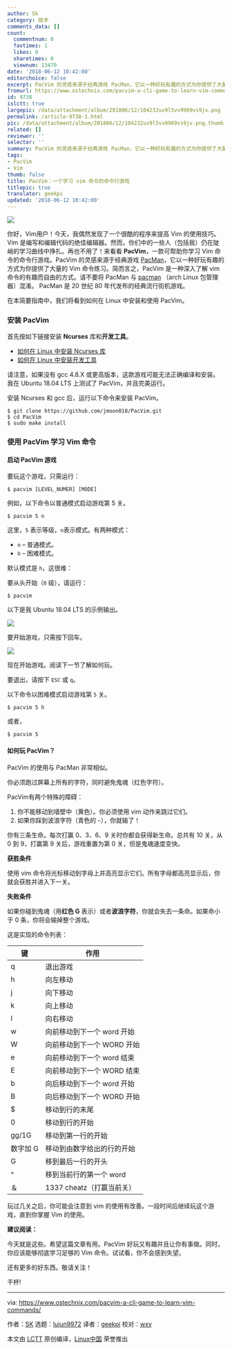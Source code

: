 ```yaml
---
author: Sk
category: 技术
comments_data: []
count:
  commentnum: 0
  favtimes: 1
  likes: 0
  sharetimes: 0
  viewnum: 13470
date: '2018-06-12 10:42:00'
editorchoice: false
excerpt: PacVim 的灵感来源于经典游戏 PacMan，它以一种好玩有趣的方式为你提供了大量的 Vim 命令练习。
fromurl: https://www.ostechnix.com/pacvim-a-cli-game-to-learn-vim-commands/
id: 9738
islctt: true
largepic: /data/attachment/album/201806/12/104232uv9l5vv9969vs9jv.png
permalink: /article-9738-1.html
pic: /data/attachment/album/201806/12/104232uv9l5vv9969vs9jv.png.thumb.jpg
related: []
reviewer: ''
selector: ''
summary: PacVim 的灵感来源于经典游戏 PacMan，它以一种好玩有趣的方式为你提供了大量的 Vim 命令练习。
tags:
- PacVim
- Vim
thumb: false
title: PacVim：一个学习 vim 命令的命令行游戏
titlepic: true
translator: geekpi
updated: '2018-06-12 10:42:00'
---
```


![](/data/attachment/album/201806/12/104232uv9l5vv9969vs9jv.png)


你好，Vim用户！今天，我偶然发现了一个很酷的程序来提高 Vim 的使用技巧。Vim 是编写和编辑代码的绝佳编辑器。然而，你们中的一些人（包括我）仍在陡峭的学习曲线中挣扎。再也不用了！来看看 **PacVim**，一款可帮助你学习 Vim 命令的命令行游戏。PacVim 的灵感来源于经典游戏 [PacMan](https://en.wikipedia.org/wiki/Pac-Man)，它以一种好玩有趣的方式为你提供了大量的 Vim 命令练习。简而言之，PacVim 是一种深入了解 vim 命令的有趣而自由的方式。请不要将 PacMan 与 [pacman](https://www.ostechnix.com/getting-started-pacman/) （arch Linux 包管理器）混淆。 PacMan 是 20 世纪 80 年代发布的经典流行街机游戏。


在本简要指南中，我们将看到如何在 Linux 中安装和使用 PacVim。


### 安装 PacVim


首先按如下链接安装 **Ncurses** 库和**开发工具**。


* [如何在 Linux 中安装 Ncurses 库](https://www.ostechnix.com/how-to-install-ncurses-library-in-linux/)
* [如何在 Linux 中安装开发工具](https://www.ostechnix.com/install-development-tools-linux/)


请注意，如果没有 gcc 4.8.X 或更高版本，这款游戏可能无法正确编译和安装。我在 Ubuntu 18.04 LTS 上测试了 PacVim，并且完美运行。


安装 Ncurses 和 gcc 后，运行以下命令来安装 PacVim。



```
$ git clone https://github.com/jmoon018/PacVim.git
$ cd PacVim
$ sudo make install

```

### 使用 PacVim 学习 Vim 命令


#### 启动 PacVim 游戏


要玩这个游戏，只需运行：



```
$ pacvim [LEVEL_NUMER] [MODE]

```

例如，以下命令以普通模式启动游戏第 5 关。



```
$ pacvim 5 n

```

这里，`5` 表示等级，`n`表示模式。有两种模式：


* `n` – 普通模式。
* `h` – 困难模式。


默认模式是 `h`，这很难：


要从头开始（`0` 级），请运行：



```
$ pacvim

```

以下是我 Ubuntu 18.04 LTS 的示例输出。


![](/data/attachment/album/201806/12/104234m10a8uuhxh08kxx5.png)


要开始游戏，只需按下回车。


![](/data/attachment/album/201806/12/104236e776kmx4kvskx8vm.png)


现在开始游戏。阅读下一节了解如何玩。


要退出，请按下 `ESC` 或 `q`。


以下命令以困难模式启动游戏第 `5` 关。



```
$ pacvim 5 h

```

或者，



```
$ pacvim 5

```

#### 如何玩 PacVim？


PacVim 的使用与 PacMan 非常相似。


你必须跑过屏幕上所有的字符，同时避免鬼魂（红色字符）。


PacVim有两个特殊的障碍：


1. 你不能移动到墙壁中（黄色）。你必须使用 vim 动作来跳过它们。
2. 如果你踩到波浪字符（青色的 `~`），你就输了！


你有三条生命。每次打赢 0、3、6、9 关时你都会获得新生命。总共有 10 关，从 0 到 9，打赢第 9 关后，游戏重置为第 0 关，但是鬼魂速度变快。


**获胜条件**


使用 vim 命令将光标移动到字母上并高亮显示它们。所有字母都高亮显示后，你就会获胜并进入下一关。


**失败条件**


如果你碰到鬼魂（用**红色 G** 表示）或者**波浪字符**，你就会失去一条命。如果命小于 0 条，你将会输掉整个游戏。


这是实现的命令列表：




| 键 | 作用 |
| --- | --- |
| q | 退出游戏 |
| h | 向左移动 |
| j | 向下移动 |
| k | 向上移动 |
| l | 向右移动 |
| w | 向前移动到下一个 word 开始 |
| W | 向前移动到下一个 WORD 开始 |
| e | 向前移动到下一个 word 结束 |
| E | 向前移动到下一个 WORD 结束 |
| b | 向后移动到下一个 word 开始 |
| B | 向后移动到下一个 WORD 开始 |
| $ | 移动到行的末尾 |
| 0 | 移动到行的开始 |
| gg/1G | 移动到第一行的开始 |
| 数字加 G | 移动到由数字给出的行的开始 |
| G | 移到最后一行的开头 |
| ^ | 移到当前行的第一个 word |
| ＆ | 1337 cheatz（打赢当前关） |


玩过几关之后，你可能会注意到 vim 的使用有改善。一段时间后继续玩这个游戏，直到你掌握 Vim 的使用。


**建议阅读：**


今天就是这些。希望这篇文章有用。PacVim 好玩又有趣并且让你有事做。同时，你应该能够彻底学习足够的 Vim 命令。试试看，你不会感到失望。


还有更多的好东西。敬请关注！


干杯!




---


via: <https://www.ostechnix.com/pacvim-a-cli-game-to-learn-vim-commands/>


作者：[SK](https://www.ostechnix.com/author/sk/) 选题：[lujun9972](https://github.com/lujun9972) 译者：[geekpi](https://github.com/geekpi) 校对：[wxy](https://github.com/wxy)


本文由 [LCTT](https://github.com/LCTT/TranslateProject) 原创编译，[Linux中国](https://linux.cn/) 荣誉推出